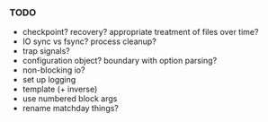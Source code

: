 ### TODO
* checkpoint? recovery? appropriate treatment of files over time?
* IO sync vs fsync? process cleanup?
* trap signals?
* configuration object? boundary with option parsing?
* non-blocking io?
* set up logging
* template (+ inverse)
* use numbered block args
* rename matchday things?
